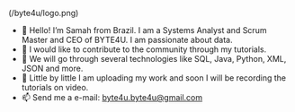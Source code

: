 (/byte4u/logo.png) 


- 👋 Hello! I’m Samah from Brazil. I am a Systems Analyst and Scrum Master and CEO of BYTE4U. I am passionate about data.
- 👀 I would like to contribute to the community through my tutorials.
- 🌱 We will go through several technologies like SQL, Java, Python, XML, JSON and more.
- 💞️ Little by little I am uploading my work and soon I will be recording the tutorials on video.
- 📫 Send me a e-mail: byte4u.byte4u@gmail.com

   
